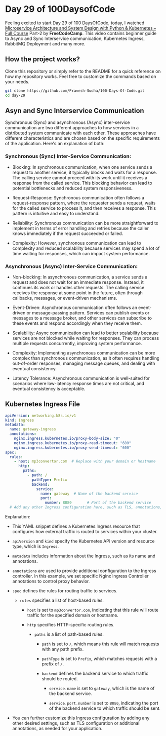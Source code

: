 # Day 29 of 100DaysofCode

Feeling excited to start Day 29 of 100 DaysOfCode, today, I watched [Microservice Architecture and System Design with Python & Kubernetes – Full Course](https://youtu.be/hmkF77F9TLw?si=9v395dfmBrZvUxrX) Part-2 by <b>FreeCodeCamp</b>. This video contains beginner guide to Async and Sync Interservice communication, Kubernetes Ingress, RabbitMQ Deployment and many more.

## How the project works?

Clone this repository or simply refer to the README for a quick reference on how my repository works. Feel free to customize the commands based on your needs.

```bash
git clone https://github.com/Pravesh-Sudha/100-Days-Of-Code.git
cd day-29
```

## Asyn and Sync Interservice Communication

Synchronous (Sync) and asynchronous (Async) inter-service communication are two different approaches to how services in a distributed system communicate with each other. These approaches have different characteristics and are chosen based on the specific requirements of the application. Here's an explanation of both:

### Synchronous (Sync) Inter-Service Communication:

- Blocking: In synchronous communication, when one service sends a request to another service, it typically blocks and waits for a response. The calling service cannot proceed with its work until it receives a response from the called service. This blocking behavior can lead to potential bottlenecks and reduced system responsiveness.

- Request-Response: Synchronous communication often follows a request-response pattern, where the requester sends a request, waits for the called service to process it, and then receives a response. This pattern is intuitive and easy to understand.

- Reliability: Synchronous communication can be more straightforward to implement in terms of error handling and retries because the caller knows immediately if the request succeeded or failed.

- Complexity: However, synchronous communication can lead to complexity and reduced scalability because services may spend a lot of time waiting for responses, which can impact system performance.

### Asynchronous (Async) Inter-Service Communication:

- Non-blocking: In asynchronous communication, a service sends a request and does not wait for an immediate response. Instead, it continues its work or handles other requests. The calling service receives the response at some point in the future, often through callbacks, messages, or event-driven mechanisms.

- Event-Driven: Asynchronous communication often follows an event-driven or message-passing pattern. Services can publish events or messages to a message broker, and other services can subscribe to these events and respond accordingly when they receive them.

- Scalability: Async communication can lead to better scalability because services are not blocked while waiting for responses. They can process multiple requests concurrently, improving system performance.

- Complexity: Implementing asynchronous communication can be more complex than synchronous communication, as it often requires handling out-of-order responses, managing message queues, and dealing with eventual consistency.

- Latency Tolerance: Asynchronous communication is well-suited for scenarios where low-latency response times are not critical, and eventual consistency is acceptable.

## Kubernetes Ingress File

```yaml
apiVersion: networking.k8s.io/v1
kind: Ingress
metadata:
  name: gateway-ingress
  annotations:
    nginx.ingress.kubernetes.io/proxy-body-size: "0"
    nginx.ingress.kubernetes.io/proxy-read-timeout: "600"
    nginx.ingress.kubernetes.io/proxy-send-timeout: "600"
spec:
  rules:
    - host: mp3convertor.com  # Replace with your domain or hostname
      http:
        paths:
          - path: /
            pathType: Prefix
            backend:
              service:
                name: gateway  # Name of the backend service
                port:
                  number: 8080       # Port of the backend service
  # Add any other Ingress configuration here, such as TLS, annotations, etc.
```

Explanation:

- This YAML snippet defines a Kubernetes Ingress resource that configures how external traffic is routed to services within your cluster.

- `apiVersion` and `kind` specify the Kubernetes API version and resource type, which is `Ingress`.

- `metadata` includes information about the Ingress, such as its name and annotations.

- `annotations` are used to provide additional configuration to the Ingress controller. In this example, we set specific Nginx Ingress Controller annotations to control proxy behavior.

- `spec` defines the rules for routing traffic to services.

  - `rules` specifies a list of host-based rules.

    - `host` is set to `mp3convertor.com`, indicating that this rule will route traffic for the specified domain or hostname.

    - `http` specifies HTTP-specific routing rules.

      - `paths` is a list of path-based rules.

        - `path` is set to `/`, which means this rule will match requests with any path prefix.

        - `pathType` is set to `Prefix`, which matches requests with a prefix of `/`.

        - `backend` defines the backend service to which traffic should be routed.

          - `service.name` is set to `gateway`, which is the name of the backend service.

          - `service.port.number` is set to `8080`, indicating the port of the backend service to which traffic should be sent.

- You can further customize this Ingress configuration by adding any other desired settings, such as TLS configuration or additional annotations, as needed for your application.



